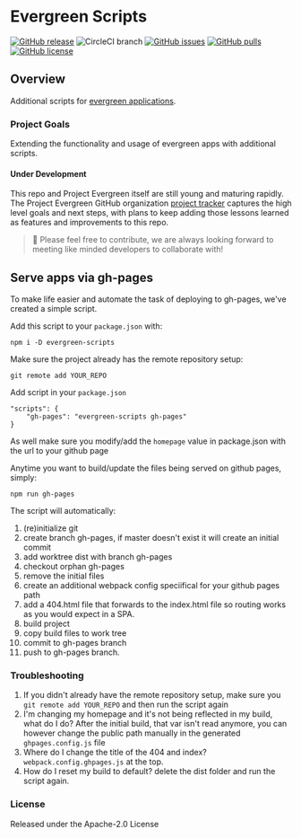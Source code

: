 # Evergreen Scripts

[![GitHub release](https://img.shields.io/github/tag/hutchgrant/evergreen-scripts.svg)](https://github.com/hutchgrant/evergreen-scripts/tags)
![CircleCI branch](https://img.shields.io/circleci/project/github/hutchgrant/evergreen-scripts/master.svg?style=plastic)
[![GitHub issues](https://img.shields.io/github/issues-raw/hutchgrant/evergreen-scripts.svg)](https://github.com/hutchgrant/evergreen-scripts/issues)
[![GitHub pulls](https://img.shields.io/github/issues-pr-raw/hutchgrant/evergreen-scripts.svg)](https://github.com/hutchgrant/evergreen-scripts/pulls)
[![GitHub license](https://img.shields.io/badge/license-apache-blue.svg)](https://raw.githubusercontent.com/hutchgrant/evergreen-scripts/master/LICENSE)

## Overview
Additional scripts for [evergreen applications](https://github.com/ProjectEvergreen/create-evergreen-app).

### Project Goals
Extending the functionality and usage of evergreen apps with additional scripts.

#### Under Development
This repo and Project Evergreen itself are still young and maturing rapidly.  The Project Evergreen GitHub organization [project tracker](https://github.com/ProjectEvergreen/project-evergreen/projects) captures the high level goals and next steps, with plans to keep adding those lessons learned as features and improvements to this repo.

> 🙏 Please feel free to contribute, we are always looking forward to meeting like minded developers to collaborate with!

## Serve apps via gh-pages

To make life easier and automate the task of deploying to gh-pages, we've created a simple script.

Add this script to your `package.json` with:

```
npm i -D evergreen-scripts
```

Make sure the project already has the remote repository setup:

```
git remote add YOUR_REPO
```

Add script in your `package.json`
```
"scripts": {
    "gh-pages": "evergreen-scripts gh-pages"
}
```

As well make sure you modify/add the `homepage` value in package.json with the url to your github page


Anytime you want to build/update the files being served on github pages, simply:

```
npm run gh-pages
```

The script will automatically:

1) (re)initialize git
2) create branch gh-pages, if master doesn't exist it will create an initial commit
3) add worktree dist with branch gh-pages
4) checkout orphan gh-pages
5) remove the initial files
6) create an additional webpack config speciifical for your github pages path
7) add a 404.html file that forwards to the index.html file so routing works as you would expect in a SPA.
8) build project
9) copy build files to work tree
10) commit to gh-pages branch
11) push to gh-pages branch.

### Troubleshooting

1) If you didn't already have the remote repository setup, make sure you `git remote add YOUR_REPO` and then run the script again
2) I'm changing my homepage and it's not being reflected in my build, what do I do? After the initial build, that var isn't read anymore, you can however change the public path manually in the generated `ghpages.config.js` file
3) Where do I change the title of the 404 and index? `webpack.config.ghpages.js` at the top.
4) How do I reset my build to default? delete the dist folder and run the script again.

### License

Released under the Apache-2.0 License